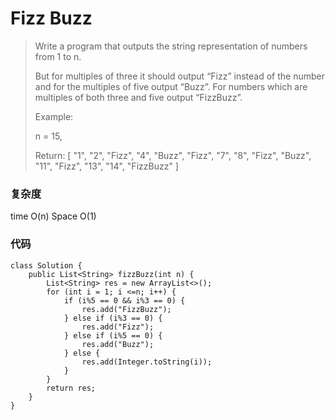 # Fizz Buzz

> Write a program that outputs the string representation of numbers from 1 to n.
> 
> But for multiples of three it should output “Fizz” instead of the number and for the multiples of five output “Buzz”. For numbers which are multiples of both three and five output “FizzBuzz”.
> 
> Example:
> 
> n = 15,
> 
> Return:
> [
>     "1",
>     "2",
>     "Fizz",
>     "4",
>     "Buzz",
>     "Fizz",
>     "7",
>     "8",
>     "Fizz",
>     "Buzz",
>     "11",
>     "Fizz",
>     "13",
>     "14",
>     "FizzBuzz"
> ]

### 复杂度
time O(n) Space O(1)
### 代码
```
class Solution {
    public List<String> fizzBuzz(int n) {
        List<String> res = new ArrayList<>();
        for (int i = 1; i <=n; i++) {
            if (i%5 == 0 && i%3 == 0) {
                res.add("FizzBuzz");
            } else if (i%3 == 0) {
                res.add("Fizz");
            } else if (i%5 == 0) {
                res.add("Buzz");
            } else {
                res.add(Integer.toString(i));
            }
        }
        return res;
    }
}
```
